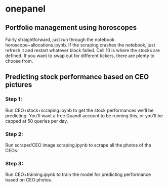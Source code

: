 # onepanel
## Portfolio management using horoscopes
Fairly straightforward, just run through the notebook horoscope+allocations.ipynb. If the scraping crashes the notebook, just refresh it and restart whatever block failed. Cell 10 is where the stocks are defined. If you want to swap out for different tickers, there are plenty to choose from.

## Predicting stock performance based on CEO pictures
### Step 1:
Run CEO+stock+scraping.ipynb to get the stock performances we'll be predicting. You'll want a free Quandl account to be running this, or you'll be capped at 50 queries per day.
### Step 2:
Run scraper/CEO image scraping.ipynb to scrape all the photos of the CEOs.
### Step 3:
Run CEO+training.ipynb to train the model for predicting performance based on CEO photos.
